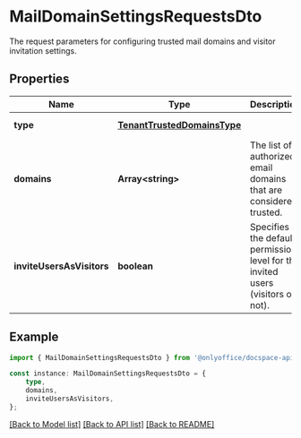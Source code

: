 # MailDomainSettingsRequestsDto

The request parameters for configuring trusted mail domains and visitor invitation settings.

## Properties

Name | Type | Description | Notes
------------ | ------------- | ------------- | -------------
**type** | [**TenantTrustedDomainsType**](TenantTrustedDomainsType.md) |  | [default to undefined]
**domains** | **Array&lt;string&gt;** | The list of authorized email domains that are considered trusted. | [default to undefined]
**inviteUsersAsVisitors** | **boolean** | Specifies the default permission level for the invited users (visitors or not). | [default to undefined]

## Example

```typescript
import { MailDomainSettingsRequestsDto } from '@onlyoffice/docspace-api-sdk';

const instance: MailDomainSettingsRequestsDto = {
    type,
    domains,
    inviteUsersAsVisitors,
};
```

[[Back to Model list]](../README.md#documentation-for-models) [[Back to API list]](../README.md#documentation-for-api-endpoints) [[Back to README]](../README.md)
